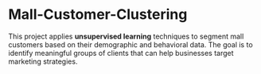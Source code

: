 # Mall-Customer-Clustering
This project applies **unsupervised learning** techniques to segment mall customers based on their demographic and behavioral data.   The goal is to identify meaningful groups of clients that can help businesses target marketing strategies.  
